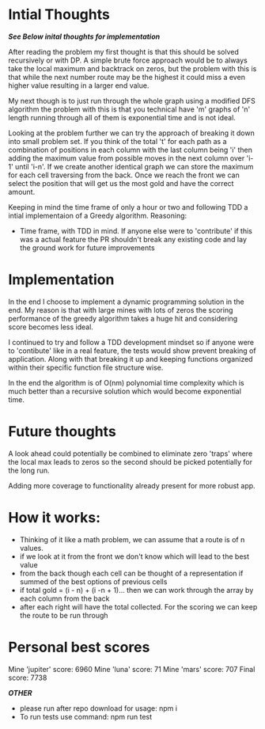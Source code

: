 # Intial Thoughts

***See Below inital thoughts for implementation***

After reading the problem my first thought is that this should be solved recursively or with DP. A simple brute force approach would be to always take the local maximum and backtrack on zeros, but the problem with this is that while the next number route may be the highest it could miss a even higher value resulting in a larger end value.

My next though is to just run through the whole graph using a modified DFS algorithm the problem with this is that you technical have 'm' graphs of 'n' length running through all of them is exponential time and is not ideal.

Looking at the problem further we can try the approach of breaking it down into small problem set. If you think of the total 't' for each path as a combination of positions in each column with the last column being 'i' then adding the maximum value from possible moves in the next column over 'i-1' until 'i-n'. If we create another identical graph we can store the maximum for each cell traversing from the back. Once we reach the front we can select the position that will get us the most gold and have the correct amount.

Keeping in mind the time frame of only a hour or two and following TDD a intial implementaion of a Greedy algorithm. Reasoning:

- Time frame, with TDD in mind. If anyone else were to 'contribute' if this was a actual feature the PR shouldn't break any existing code and lay the ground work for future improvements

# Implementation

In the end I choose to implement a dynamic programming solution in the end. My reason is that with large mines with lots of zeros the scoring performance of the greedy algorithm takes a huge hit and considering score becomes less ideal. 

I continued to try and follow a TDD development mindset so if anyone were to 'contibute' like in a real feature, the tests would show prevent breaking of application. Along with that breaking it up and keeping functions organized within their specific function file structure wise.

In the end the algorithm is of O(nm) polynomial time complexity which is much better than a recursive solution which would become exponential time.

# Future thoughts

A look ahead could potentially be combined to eliminate zero 'traps' where the local max leads to zeros so the second should be picked potentially for the long run.

Adding more coverage to functionality already present for more robust app.

# How it works:

- Thinking of it like a math problem, we can assume that a route is of n values. 
- if we look at it from the front we don't know which will lead to the best value
- from the back though each cell can be thought of a representation if summed of the best options of previous cells
- if total gold = (i - n) + (i -n + 1)... then we can work through the array by each column from the back
- after each right will have the total collected. For the scoring we can keep the route to be run through

# Personal best scores
Mine 'jupiter' score: 6960
Mine 'luna' score: 71
Mine 'mars' score: 707
Final score: 7738

***OTHER***
- please run after repo download for usage: npm i
- To run tests use command: npm run test
